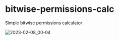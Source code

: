 # bitwise-permissions-calc
Simple bitwise permissions calculator

![2023-02-08_00-04](https://user-images.githubusercontent.com/55746545/217418635-bacbec64-2822-431e-9d71-e65d80f63fe4.png)
